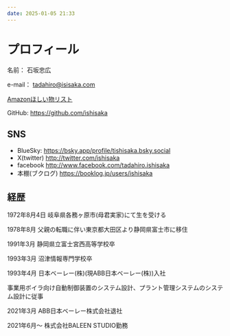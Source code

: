```yaml
---
date: 2025-01-05 21:33
---
```


# プロフィール

名前： 石坂忠広

e-mail： <tadahiro@isisaka.com>

[Amazonほしい物リスト](https://www.amazon.co.jp/registry/wishlist/31NNU5WCBRDZU)

GitHub: <https://github.com/ishisaka>

## SNS

* BlueSky: <https://bsky.app/profile/tishisaka.bsky.social>
* X(twitter) <http://twitter.com/ishisaka>
* facebook <http://www.facebook.com/tadahiro.ishisaka>
* 本棚(ブクログ) <https://booklog.jp/users/ishisaka>

## 経歴

1972年8月4日 岐阜県各務ヶ原市(母君実家)にて生を受ける

1978年8月 父親の転職に伴い東京都大田区より静岡県富士市に移住

1991年3月 静岡県立富士宮西高等学校卒

1993年3月 沼津情報専門学校卒

1993年4月 日本ベーレー(株)(現ABB日本ベーレー(株))入社

事業用ボイラ向け自動制御装置のシステム設計、プラント管理システムのシステム設計に従事

2021年3月 ABB日本ベーレー株式会社退社

2021年6月～ 株式会社BALEEN STUDIO勤務
